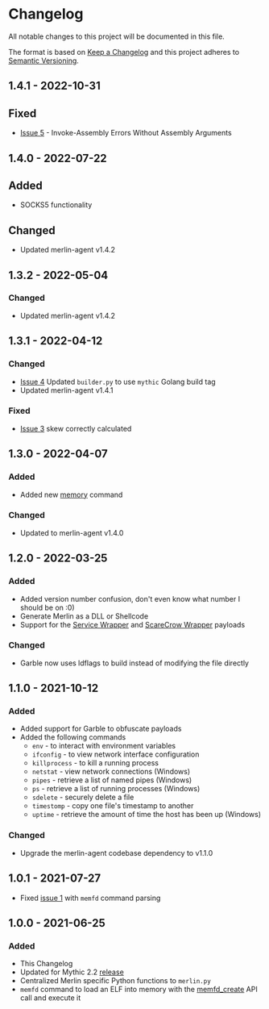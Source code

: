 # Changelog
All notable changes to this project will be documented in this file.

The format is based on [Keep a Changelog](http://keepachangelog.com/en/1.0.0/)
and this project adheres to [Semantic Versioning](http://semver.org/spec/v2.0.0.html).

## 1.4.1 - 2022-10-31

## Fixed

- [Issue 5](https://github.com/MythicAgents/merlin/issues/5) - Invoke-Assembly Errors Without Assembly Arguments

## 1.4.0 - 2022-07-22

## Added

- SOCKS5 functionality

## Changed

- Updated merlin-agent v1.4.2

## 1.3.2 - 2022-05-04

### Changed

- Updated merlin-agent v1.4.2

## 1.3.1 - 2022-04-12

### Changed

- [Issue 4](https://github.com/MythicAgents/merlin/issues/4) Updated `builder.py` to use `mythic` Golang build tag
- Updated merlin-agent v1.4.1

### Fixed

- [Issue 3](https://github.com/MythicAgents/merlin/issues/3) skew correctly calculated

## 1.3.0 - 2022-04-07

### Added

- Added new [memory](https://github.com/MythicAgents/merlin/blob/main/documentation-payload/merlin/commands/memory.md) command

### Changed

- Updated to merlin-agent v1.4.0

## 1.2.0 - 2022-03-25

### Added

- Added version number confusion, don't even know what number I should be on :0)
- Generate Merlin as a DLL or Shellcode
- Support for the [Service Wrapper](https://github.com/MythicAgents/service_wrapper) and [ScareCrow Wrapper](https://github.com/MythicAgents/scarecrow_wrapper) payloads

### Changed

- Garble now uses ldflags to build instead of modifying the file directly

## 1.1.0 - 2021-10-12

### Added

- Added support for Garble to obfuscate payloads
- Added the following commands
  - `env` - to interact with environment variables
  - `ifconfig` - to view network interface configuration
  - `killprocess` - to kill a running process
  - `netstat` - view network connections (Windows)
  - `pipes` - retrieve a list of named pipes (Windows)
  - `ps` - retrieve a list of running processes (Windows)
  - `sdelete` - securely delete a file
  - `timestomp` - copy one file's timestamp to another
  - `uptime` - retrieve the amount of time the host has been up (Windows)

### Changed 

- Upgrade the merlin-agent codebase dependency to v1.1.0

## 1.0.1 - 2021-07-27

- Fixed [issue 1](https://github.com/MythicAgents/merlin/issues/1) with `memfd` command parsing

## 1.0.0 - 2021-06-25

### Added

- This Changelog
- Updated for Mythic 2.2 [release](https://posts.specterops.io/learning-from-our-myths-45a19ad4d077)
- Centralized Merlin specific Python functions to `merlin.py`
- `memfd` command to load an ELF into memory with the 
  [memfd_create](https://man7.org/linux/man-pages/man2/memfd_create.2.html) API call and execute it

